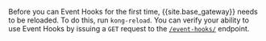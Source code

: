 Before you can Event Hooks for the first time, {{site.base_gateway}} needs to be reloaded. To do this, run `kong-reload`.
You can verify your ability to use Event Hooks by issuing a `GET` request to the [`/event-hooks/`](/api/gateway/admin-ee/#/operations/get-event-hooks) endpoint.